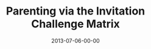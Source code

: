 ---
layout: message
category: message
series: "How to Build People"
title: "Parenting via the Invitation Challenge Matrix"
date: 2013-07-06-00-00
message_id: 794
audio-description: "Brian Tome talks about parenting through invitation and challenge."
audio: "http://www.crossroads.net/players/media/hq/htbp_04.mp3"
audio-title: "Parenting via the Invitation Challenge Matrix"
audio-duration: "45:53"
program-description: "Program - WK4 How To Build People"
program: "http://www.crossroads.net/players/media/hq/07_06-07_13Program_LO.pdf"
program-title: "Parenting via the Invitation Challenge Matrix"
video-description: "Brian Tome talks about parenting through invitation and challenge."
video-title: "Parenting via the Invitation Challenge Matrix"
video: "https://s3.amazonaws.com/crossroadsvideomessages/htbp_04.mp4"
video-poster: "https://www.crossroads.net/uploadedfiles/htbp_04_still.jpg"
---